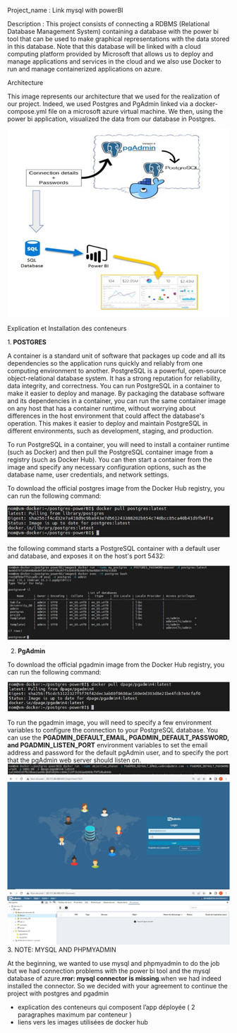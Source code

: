 Project_name : Link mysql with powerBI

Description :
This project consists of connecting a RDBMS (Relational Database Management System) containing a database with the power bi tool that 
can be used to make graphical representations with the data stored in this database.
Note that this database will be linked with a cloud computing platform provided by Microsoft that allows us to deploy and manage
applications and services in the cloud and we also use Docker to run and manage containerized applications on azure.


Architecture


This image represents our architecture that we used for the realization of our project. Indeed, we used Postgres and PgAdmin linked via a docker-compose.yml file on a microsoft azure virtual machine. We then, using the power bi application, visualized the data from our database in Postgres.


![alt text](https://github.com/771999489/mysql-powerBI/blob/main/images/architechture%20du%20projet.JPG)


Explication et Installation des conteneurs</br>

1.<b> POSTGRES</b>


A container is a standard unit of software that packages up code and all its dependencies so the application runs quickly and reliably from one computing environment to another. PostgreSQL is a powerful, open-source object-relational database system. It has a strong reputation for reliability, data integrity, and correctness.
You can run PostgreSQL in a container to make it easier to deploy and manage. By packaging the database software and its dependencies in a container, you can run the same container image on any host that has a container runtime, without worrying about differences in the host environment that could affect the database's operation. This makes it easier to deploy and maintain PostgreSQL in different environments, such as development, staging, and production.



To run PostgreSQL in a container, you will need to install a container runtime (such as Docker) and then pull the PostgreSQL container image from a registry (such as Docker Hub). You can then start a container from the image and specify any necessary configuration options, such as the database name, user credentials, and network settings.

To download the official postgres image from the Docker Hub registry, you can run the following command:

![alt text](https://github.com/771999489/mysql-powerBI/blob/main/images/pull%20postgres.JPG)


the following command starts a PostgreSQL container with a default user and database, and exposes it on the host's port 5432:


![alt text](https://github.com/771999489/mysql-powerBI/blob/main/images/run%20postgres.JPG)

2. <b>PgAdmin</b>


To download the official pgadmin image from the Docker Hub registry, you can run the following command:

![alt text](https://github.com/771999489/mysql-powerBI/blob/main/images/pull%20pgadmin.JPG)

To run the pgadmin image, you will need to specify a few environment variables to configure the connection to your PostgreSQL database. You can use the <b>PGADMIN_DEFAULT_EMAIL, PGADMIN_DEFAULT_PASSWORD, and PGADMIN_LISTEN_PORT</b> environment variables to set the email address and password for the default pgAdmin user, and to specify the port that the pgAdmin web server should listen on.
![alt text](https://github.com/771999489/mysql-powerBI/blob/main/images/run%20pgadmin.JPG)
![alt text](https://github.com/771999489/mysql-powerBI/blob/main/images/interface%20pgadmin.JPG)
![alt text](https://github.com/771999489/mysql-powerBI/blob/main/images/interface2%20pgadmin.JPG)
3. NOTE: MYSQL AND PHPMYADMIN

At the beginning, we wanted to use mysql and phpmyadmin to do the job but we had connection problems with the power bi tool and the mysql database of azure.<b>rror: mysql connector is missing</b>.when we had indeed installed the connector. So we decided with your agreement to continue the project with postgres and pgadmin

- explication des conteneurs qui composent l’app déployée ( 2 paragraphes maximum par conteneur )
- liens vers les images utilisées de docker hub



